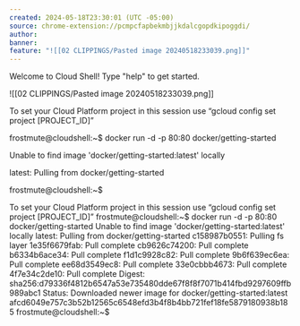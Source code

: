 ```yaml
---
created: 2024-05-18T23:30:01 (UTC -05:00)
source: chrome-extension://pcmpcfapbekmbjjkdalcgopdkipoggdi/
author: 
banner: 
feature: "![[02 CLIPPINGS/Pasted image 20240518233039.png]]"
---
```

Welcome to Cloud Shell! Type "help" to get started.

![[02 CLIPPINGS/Pasted image 20240518233039.png]]

To set your Cloud Platform project in this session use “gcloud config set project \[PROJECT\_ID\]”

frostmute@cloudshell:~$ docker run -d -p 80:80 docker/getting-started

Unable to find image 'docker/getting-started:latest' locally

latest: Pulling from docker/getting-started

frostmute@cloudshell:~$

To set your Cloud Platform project in this session use “gcloud config set project \[PROJECT\_ID\]” frostmute@cloudshell:~$ docker run -d -p 80:80 docker/getting-started Unable to find image 'docker/getting-started:latest' locally latest: Pulling from docker/getting-started c158987b0551: Pulling fs layer 1e35f6679fab: Pull complete cb9626c74200: Pull complete b6334b6ace34: Pull complete f1d1c9928c82: Pull complete 9b6f639ec6ea: Pull complete ee68d3549ec8: Pull complete 33e0cbbb4673: Pull complete 4f7e34c2de10: Pull complete Digest: sha256:d79336f4812b6547a53e735480dde67f8f8f7071b414fbd9297609ffb989abc1 Status: Downloaded newer image for docker/getting-started:latest afcd6049e757c3b52b12565c6548efd3b4f8b4bb721fef18fe5879180938b185 frostmute@cloudshell:~$
> 